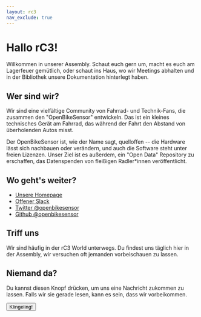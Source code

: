 ```yaml
---
layout: rc3
nav_exclude: true
---
```


# Hallo rC3!

Willkommen in unserer Assembly. Schaut euch gern um, macht es euch am
Lagerfeuer gemütlich, oder schaut ins Haus, wo wir Meetings abhalten und in der
Bibliothek unsere Dokumentation hinterlegt haben.

## Wer sind wir?

Wir sind eine vielfältige Community von Fahrrad- und Technik-Fans, die zusammen
den "OpenBikeSensor" entwickeln. Das ist ein kleines technisches Gerät am
Fahrrad, das während der Fahrt den Abstand von überholenden Autos misst.

Der OpenBikeSensor ist, wie der Name sagt, quelloffen -- die Hardware lässt
sich nachbauen oder verändern, und auch die Software steht unter freien
Lizenzen. Unser Ziel ist es außerdem, ein "Open Data" Repository zu erschaffen,
das Datenspenden von fleißigen Radler\*innen veröffentlicht.

## Wo geht's weiter?

* [Unsere Homepage](https://openbikesensor.github.io)
* [Offener Slack](https://join.slack.com/t/openbikesensor/shared_invite/zt-bxxr3taf-bD1UZqSmgFIy63qAm0MQXw)
* [Twitter @openbikesensor](https://twitter.com/openbikesensor)
* [Github @openbikesensor](https://github.com/openbikesensor)

## Triff uns

Wir sind häufig in der rC3 World unterwegs. Du findest uns täglich hier in der
Assembly, wir versuchen oft jemanden vorbeischauen zu lassen.


## Niemand da?

Du kannst diesen Knopf drücken, um uns eine Nachricht zukommen zu lassen. Falls
wir sie gerade lesen, kann es sein, dass wir vorbeikommen.


<button class="trigger-slack-message">Klingeling!</button>

